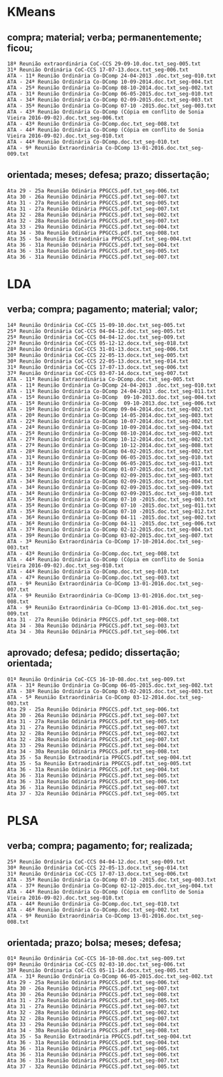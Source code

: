 # KMeans
 ## compra; material; verba; permanentemente; ficou; 
    18ª Reunião extraordinária CoC-CCS 29-09-10.doc.txt_seg-005.txt
    31ª Reunião Ordinária CoC-CCS 17-07-13.docx.txt_seg-006.txt
    ATA - 11ª Reunião Ordinária Co-DComp 24-04-2013 .doc.txt_seg-010.txt
    ATA - 24ª Reunião Ordinária Co-DComp 10-09-2014.doc.txt_seg-004.txt
    ATA - 25ª Reunião Ordinária Co-DComp 08-10-2014.doc.txt_seg-002.txt
    ATA - 31ª Reunião Ordinária Co-DComp 06-05-2015.doc.txt_seg-010.txt
    ATA - 34ª Reunião Ordinária Co-DComp 02-09-2015.doc.txt_seg-003.txt
    ATA - 35ª Reunião Ordinária Co-DComp 07-10 -2015.doc.txt_seg-003.txt
    ATA - 43ª Reunião Ordinária Co-DComp (Cópia em conflito de Sonia Vieira 2016-09-02).doc.txt_seg-006.txt
    ATA - 43ª Reunião Ordinária Co-DComp.doc.txt_seg-008.txt
    ATA - 44ª Reunião Ordinária Co-DComp (Cópia em conflito de Sonia Vieira 2016-09-02).doc.txt_seg-010.txt
    ATA - 44ª Reunião Ordinária Co-DComp.doc.txt_seg-010.txt
    ATA - 9ª Reunião Extraordinária Co-DComp 13-01-2016.doc.txt_seg-009.txt

##  orientada; meses; defesa; prazo; dissertação; 
    Ata 29 - 25a Reunião Odinária PPGCCS.pdf.txt_seg-006.txt
    Ata 30 - 26a Reunião Odinária PPGCCS.pdf.txt_seg-007.txt
    Ata 31 - 27a Reunião Odinária PPGCCS.pdf.txt_seg-005.txt
    Ata 31 - 27a Reunião Odinária PPGCCS.pdf.txt_seg-007.txt
    Ata 32 - 28a Reunião Odinária PPGCCS.pdf.txt_seg-002.txt
    Ata 32 - 28a Reunião Odinária PPGCCS.pdf.txt_seg-007.txt
    Ata 33 - 29a Reunião Odinária PPGCCS.pdf.txt_seg-004.txt
    Ata 34 - 30a Reunião Odinária PPGCCS.pdf.txt_seg-008.txt
    Ata 35 - 5a Reunião Extraodinária PPGCCS.pdf.txt_seg-004.txt
    Ata 36 - 31a Reunião Odinária PPGCCS.pdf.txt_seg-004.txt
    Ata 36 - 31a Reunião Odinária PPGCCS.pdf.txt_seg-005.txt
    Ata 36 - 31a Reunião Odinária PPGCCS.pdf.txt_seg-007.txt

# LDA
## verba; compra; pagamento; material; valor; 
    14ª Reunião Ordinária CoC-CCS 15-09-10.doc.txt_seg-005.txt
    25ª Reunião Ordinária CoC-CCS 04-04-12.doc.txt_seg-005.txt
    25ª Reunião Ordinária CoC-CCS 04-04-12.doc.txt_seg-009.txt
    27ª Reunião Ordinária CoC-CCS 05-12-12.docx.txt_seg-018.txt
    28ª Reunião Ordinária CoC-CCS 31-01-13.docx.txt_seg-006.txt
    30ª Reunião Ordinária CoC-CCS 22-05-13.docx.txt_seg-005.txt
    30ª Reunião Ordinária CoC-CCS 22-05-13.docx.txt_seg-014.txt
    31ª Reunião Ordinária CoC-CCS 17-07-13.docx.txt_seg-006.txt
    37ª Reunião Ordinaria CoC-CCS 03-07-14.docx.txt_seg-007.txt
    ATA - 11ª Reunião Extraordinária Co-DComp.doc.txt_seg-005.txt
    ATA - 11ª Reunião Ordinária Co-DComp 24-04-2013 .doc.txt_seg-010.txt
    ATA - 11ª Reunião Ordinária Co-DComp 24-04-2013 .doc.txt_seg-011.txt
    ATA - 15ª Reunião Ordinária Co-DComp  09-10-2013.doc.txt_seg-004.txt
    ATA - 15ª Reunião Ordinária Co-DComp  09-10-2013.doc.txt_seg-006.txt
    ATA - 19ª Reunião Ordinária Co-DComp 09-04-2014.doc.txt_seg-002.txt
    ATA - 20ª Reunião Ordinária Co-DComp 14-05-2014.doc.txt_seg-003.txt
    ATA - 22ª Reunião Ordinária Co-DComp 10-07-2014.doc.txt_seg-002.txt
    ATA - 24ª Reunião Ordinária Co-DComp 10-09-2014.doc.txt_seg-004.txt
    ATA - 25ª Reunião Ordinária Co-DComp 08-10-2014.doc.txt_seg-002.txt
    ATA - 27ª Reunião Ordinária Co-DComp 10-12-2014.doc.txt_seg-002.txt
    ATA - 27ª Reunião Ordinária Co-DComp 10-12-2014.doc.txt_seg-008.txt
    ATA - 28ª Reunião Ordinária Co-DComp 04-02-2015.doc.txt_seg-002.txt
    ATA - 31ª Reunião Ordinária Co-DComp 06-05-2015.doc.txt_seg-010.txt
    ATA - 31ª Reunião Ordinária Co-DComp 06-05-2015.doc.txt_seg-011.txt
    ATA - 33ª Reunião Ordinária Co-DComp 01-07-2015.doc.txt_seg-007.txt
    ATA - 34ª Reunião Ordinária Co-DComp 02-09-2015.doc.txt_seg-003.txt
    ATA - 34ª Reunião Ordinária Co-DComp 02-09-2015.doc.txt_seg-004.txt
    ATA - 34ª Reunião Ordinária Co-DComp 02-09-2015.doc.txt_seg-009.txt
    ATA - 34ª Reunião Ordinária Co-DComp 02-09-2015.doc.txt_seg-010.txt
    ATA - 35ª Reunião Ordinária Co-DComp 07-10 -2015.doc.txt_seg-003.txt
    ATA - 35ª Reunião Ordinária Co-DComp 07-10 -2015.doc.txt_seg-011.txt
    ATA - 35ª Reunião Ordinária Co-DComp 07-10 -2015.doc.txt_seg-012.txt
    ATA - 36ª Reunião Ordinária Co-DComp 04-11 -2015.doc.txt_seg-002.txt
    ATA - 36ª Reunião Ordinária Co-DComp 04-11 -2015.doc.txt_seg-006.txt
    ATA - 37ª Reunião Ordinária Co-DComp 02-12-2015.doc.txt_seg-004.txt
    ATA - 39ª Reunião Ordinária Co-DComp 03-02-2015.doc.txt_seg-007.txt
    ATA - 3ª Reunião Extraordinária Co-DComp 17-10-2014.doc.txt_seg-003.txt
    ATA - 43ª Reunião Ordinária Co-DComp.doc.txt_seg-008.txt
    ATA - 44ª Reunião Ordinária Co-DComp (Cópia em conflito de Sonia Vieira 2016-09-02).doc.txt_seg-010.txt
    ATA - 44ª Reunião Ordinária Co-DComp.doc.txt_seg-010.txt
    ATA - 47ª Reunião Ordinária Co-DComp.doc.txt_seg-003.txt
    ATA - 9ª Reunião Extraordinária Co-DComp 13-01-2016.doc.txt_seg-007.txt
    ATA - 9ª Reunião Extraordinária Co-DComp 13-01-2016.doc.txt_seg-008.txt
    ATA - 9ª Reunião Extraordinária Co-DComp 13-01-2016.doc.txt_seg-009.txt
    Ata 31 - 27a Reunião Odinária PPGCCS.pdf.txt_seg-008.txt
    Ata 34 - 30a Reunião Odinária PPGCCS.pdf.txt_seg-003.txt
    Ata 34 - 30a Reunião Odinária PPGCCS.pdf.txt_seg-006.txt
    
##  aprovado; defesa; pedido; dissertação; orientada; 
    01ª Reunião Ordinária CoC-CCS 16-10-08.doc.txt_seg-009.txt
    ATA - 31ª Reunião Ordinária Co-DComp 06-05-2015.doc.txt_seg-002.txt
    ATA - 38ª Reunião Ordinária Co-DComp 03-02-2015.doc.txt_seg-003.txt
    ATA - 5ª Reunião Extraordinária Co-DComp 03-12-2014.doc.txt_seg-003.txt
    Ata 29 - 25a Reunião Odinária PPGCCS.pdf.txt_seg-006.txt
    Ata 30 - 26a Reunião Odinária PPGCCS.pdf.txt_seg-007.txt
    Ata 31 - 27a Reunião Odinária PPGCCS.pdf.txt_seg-005.txt
    Ata 31 - 27a Reunião Odinária PPGCCS.pdf.txt_seg-007.txt
    Ata 32 - 28a Reunião Odinária PPGCCS.pdf.txt_seg-002.txt
    Ata 32 - 28a Reunião Odinária PPGCCS.pdf.txt_seg-007.txt
    Ata 33 - 29a Reunião Odinária PPGCCS.pdf.txt_seg-004.txt
    Ata 34 - 30a Reunião Odinária PPGCCS.pdf.txt_seg-008.txt
    Ata 35 - 5a Reunião Extraodinária PPGCCS.pdf.txt_seg-004.txt
    Ata 35 - 5a Reunião Extraodinária PPGCCS.pdf.txt_seg-005.txt
    Ata 36 - 31a Reunião Odinária PPGCCS.pdf.txt_seg-004.txt
    Ata 36 - 31a Reunião Odinária PPGCCS.pdf.txt_seg-005.txt
    Ata 36 - 31a Reunião Odinária PPGCCS.pdf.txt_seg-006.txt
    Ata 36 - 31a Reunião Odinária PPGCCS.pdf.txt_seg-007.txt
    Ata 37 - 32a Reunião Odinária PPGCCS.pdf.txt_seg-005.txt
    

# PLSA	

##  verba; compra; pagamento; for; realizada; 
    25ª Reunião Ordinária CoC-CCS 04-04-12.doc.txt_seg-009.txt
    30ª Reunião Ordinária CoC-CCS 22-05-13.docx.txt_seg-014.txt
    31ª Reunião Ordinária CoC-CCS 17-07-13.docx.txt_seg-006.txt
    ATA - 35ª Reunião Ordinária Co-DComp 07-10 -2015.doc.txt_seg-003.txt
    ATA - 37ª Reunião Ordinária Co-DComp 02-12-2015.doc.txt_seg-004.txt
    ATA - 44ª Reunião Ordinária Co-DComp (Cópia em conflito de Sonia Vieira 2016-09-02).doc.txt_seg-010.txt
    ATA - 44ª Reunião Ordinária Co-DComp.doc.txt_seg-010.txt
    ATA - 46ª Reunião Ordinária Co-DComp.doc.txt_seg-002.txt
    ATA - 9ª Reunião Extraordinária Co-DComp 13-01-2016.doc.txt_seg-008.txt

##  orientada; prazo; bolsa; meses; defesa; 
    01ª Reunião Ordinária CoC-CCS 16-10-08.doc.txt_seg-009.txt
    09ª Reunião Ordinária CoC-CCS 02-03-10.doc.txt_seg-006.txt
    38ª Reunião Ordinaria CoC-CCS 05-11-14.docx.txt_seg-005.txt
    ATA - 31ª Reunião Ordinária Co-DComp 06-05-2015.doc.txt_seg-002.txt
    Ata 29 - 25a Reunião Odinária PPGCCS.pdf.txt_seg-006.txt
    Ata 30 - 26a Reunião Odinária PPGCCS.pdf.txt_seg-007.txt
    Ata 30 - 26a Reunião Odinária PPGCCS.pdf.txt_seg-008.txt
    Ata 31 - 27a Reunião Odinária PPGCCS.pdf.txt_seg-005.txt
    Ata 31 - 27a Reunião Odinária PPGCCS.pdf.txt_seg-007.txt
    Ata 32 - 28a Reunião Odinária PPGCCS.pdf.txt_seg-002.txt
    Ata 32 - 28a Reunião Odinária PPGCCS.pdf.txt_seg-007.txt
    Ata 33 - 29a Reunião Odinária PPGCCS.pdf.txt_seg-004.txt
    Ata 34 - 30a Reunião Odinária PPGCCS.pdf.txt_seg-008.txt
    Ata 35 - 5a Reunião Extraodinária PPGCCS.pdf.txt_seg-004.txt
    Ata 36 - 31a Reunião Odinária PPGCCS.pdf.txt_seg-004.txt
    Ata 36 - 31a Reunião Odinária PPGCCS.pdf.txt_seg-005.txt
    Ata 36 - 31a Reunião Odinária PPGCCS.pdf.txt_seg-006.txt
    Ata 36 - 31a Reunião Odinária PPGCCS.pdf.txt_seg-007.txt
    Ata 37 - 32a Reunião Odinária PPGCCS.pdf.txt_seg-005.txt


